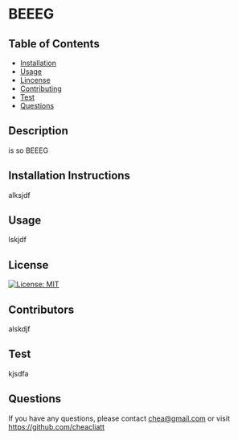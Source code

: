 # BEEEG
  
## Table of Contents
* [Installation](#installation)
* [Usage](#usage)
* [Lincense](#license) 
* [Contributing](#contributing)
* [Test](#test)
* [Questions](#questions)  
     
## Description
is so BEEEG

## Installation Instructions
alksjdf

## Usage
lskjdf

## License
[![License: MIT](https://img.shields.io/badge/License-MIT-yellow.svg)](https://opensource.org/licenses/MIT)

## Contributors
alskdjf

## Test
kjsdfa

## Questions
If you have any questions, please contact chea@gmail.com or visit https://github.com/cheacliatt

